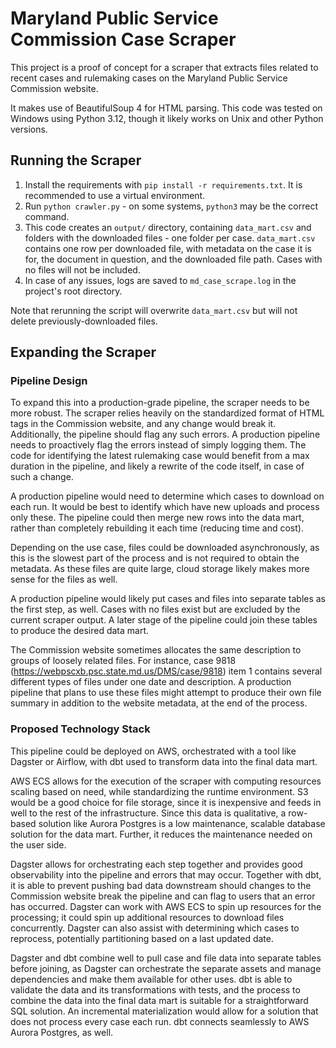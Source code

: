 # Maryland Public Service Commission Case Scraper

This project is a proof of concept for a scraper that extracts files related to recent cases and rulemaking cases on the Maryland Public Service Commission website.

It makes use of BeautifulSoup 4 for HTML parsing.  This code was tested on Windows using Python 3.12, though it likely works on Unix and other Python versions.

## Running the Scraper

1. Install the requirements with `pip install -r requirements.txt`. It is recommended to use a virtual environment.
2. Run `python crawler.py` - on some systems, `python3` may be the correct command.
3. This code creates an `output/` directory, containing `data_mart.csv` and folders with the downloaded files - one folder per case.  `data_mart.csv` contains one row per downloaded file, with metadata on the case it is for, the document in question, and the downloaded file path.  Cases with no files will not be included.
4. In case of any issues, logs are saved to `md_case_scrape.log` in the project's root directory.

Note that rerunning the script will overwrite `data_mart.csv` but will not delete previously-downloaded files.

## Expanding the Scraper

### Pipeline Design

To expand this into a production-grade pipeline, the scraper needs to be more robust. The scraper relies heavily on the standardized format of HTML tags in the Commission website, and any change would break it. Additionally, the pipeline should flag any such errors. A production pipeline needs to proactively flag the errors instead of simply logging them.  The code for identifying the latest rulemaking case would benefit from a max duration in the pipeline, and likely a rewrite of the code itself, in case of such a change.

A production pipeline would need to determine which cases to download on each run. It would be best to identify which have new uploads and process only these. The pipeline could then merge new rows into the data mart, rather than completely rebuilding it each time (reducing time and cost).

Depending on the use case, files could be downloaded asynchronously, as this is the slowest part of the process and is not required to obtain the metadata. As these files are quite large, cloud storage likely makes more sense for the files as well.

A production pipeline would likely put cases and files into separate tables as the first step, as well. Cases with no files exist but are excluded by the current scraper output.  A later stage of the pipeline could join these tables to produce the desired data mart.

The Commission website sometimes allocates the same description to groups of loosely related files. For instance, case 9818 (https://webpscxb.psc.state.md.us/DMS/case/9818) item 1 contains several different types of files under one date and description. A production pipeline that plans to use these files might attempt to produce their own file summary in addition to the website metadata, at the end of the process.

### Proposed Technology Stack

This pipeline could be deployed on AWS, orchestrated with a tool like Dagster or Airflow, with dbt used to transform data into the final data mart.

AWS ECS allows for the execution of the scraper with computing resources scaling based on need, while standardizing the runtime environment.  S3 would be a good choice for file storage, since it is inexpensive and feeds in well to the rest of the infrastructure.  Since this data is qualitative, a row-based solution like Aurora Postgres is a low maintenance, scalable database solution for the data mart.  Further, it reduces the maintenance needed on the user side.

Dagster allows for orchestrating each step together and provides good observability into the pipeline and errors that may occur. Together with dbt, it is able to prevent pushing bad data downstream should changes to the Commission website break the pipeline and can flag to users that an error has occurred. Dagster can work with AWS ECS to spin up resources for the processing; it could spin up additional resources to download files concurrently. Dagster can also assist with determining which cases to reprocess, potentially partitioning based on a last updated date.

Dagster and dbt combine well to pull case and file data into separate tables before joining, as Dagster can orchestrate the separate assets and manage dependencies and make them available for other uses.  dbt is able to validate the data and its transformations with tests, and the process to combine the data into the final data mart is suitable for a straightforward SQL solution. An incremental materialization would allow for a solution that does not process every case each run. dbt connects seamlessly to AWS Aurora Postgres, as well.
